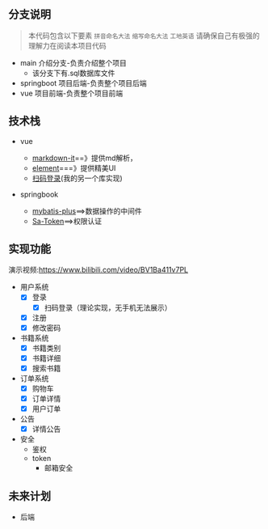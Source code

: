 

## 分支说明
> 本代码包含以下要素 `拼音命名大法` `缩写命名大法` `工地英语` 请确保自己有极强的理解力在阅读本项目代码
 * main 介绍分支-负责介绍整个项目
   * 该分支下有.sql数据库文件
 * springboot 项目后端-负责整个项目后端
 * vue 项目前端-负责整个项目前端

## 技术栈

 * vue
   * [markdown-it](https://markdown-it.docschina.org)==》提供md解析，
   * [element](https://element-plus.gitee.io/zh-CN/)===》提供精美UI
   * [扫码登录](https://github.com/liuqianpan2008/CQlogin)(我的另一个库实现)

* springbook
  * [mybatis-plus](https://baomidou.com/)==>数据操作的中间件
  * [Sa-Token](http://sa-token.dev33.cn/)==>权限认证

## 实现功能
演示视频:https://www.bilibili.com/video/BV1Ba411v7PL
* 用户系统
  - [x] 登录
    - [x] 扫码登录（理论实现，无手机无法展示）
  - [x] 注册
  - [x] 修改密码
* 书籍系统
  - [x] 书籍类别
  - [x] 书籍详细
  - [x] 搜索书籍
* 订单系统
  - [x] 购物车
  - [x] 订单详情
  - [x] 用户订单

* 公告
  - [x] 详情公告
* 安全
  * 鉴权
  * token
    * 邮箱安全

## 未来计划

* 后端


